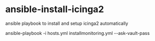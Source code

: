 # ansible-install-icinga2
ansible playbook to install and setup icinga2 automatically

ansible-playbook -i hosts.yml installmonitoring.yml --ask-vault-pass

